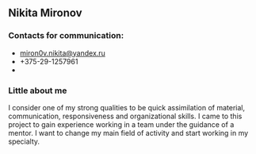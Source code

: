 ## Nikita Mironov
### Contacts for communication:
-  miron0v.nikita@yandex.ru
-  +375-29-1257961
-  
### Little about me
I consider one of my strong qualities to be quick assimilation of material, communication, responsiveness and organizational skills. I came to this project to gain experience working in a team under the guidance of a mentor. I want to change my main field of activity and start working in my specialty.
